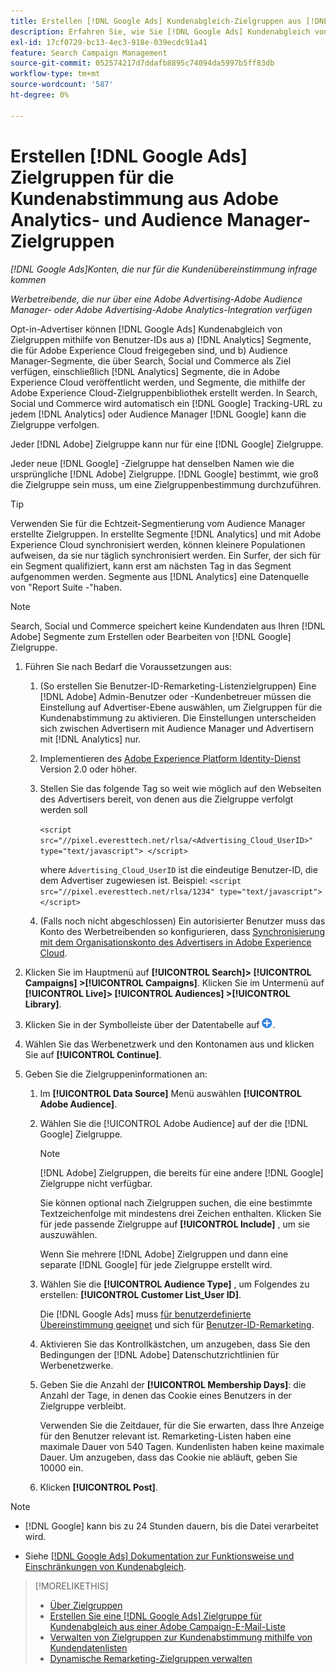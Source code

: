 ```yaml
---
title: Erstellen [!DNL Google Ads] Kundenabgleich-Zielgruppen aus [!DNL Adobe] Zielgruppen
description: Erfahren Sie, wie Sie [!DNL Google Ads] Kundenabgleich von Zielgruppen aus Ihrer bestehenden Adobe Analytics- und Audience Manager-Zielgruppe.
exl-id: 17cf0729-bc13-4ec3-918e-039ecdc91a41
feature: Search Campaign Management
source-git-commit: 052574217d7ddafb8895c74094da5997b5ff83db
workflow-type: tm+mt
source-wordcount: '587'
ht-degree: 0%

---
```


# Erstellen [!DNL Google Ads] Zielgruppen für die Kundenabstimmung aus Adobe Analytics- und Audience Manager-Zielgruppen

*[!DNL Google Ads]Konten, die nur für die Kundenübereinstimmung infrage kommen*

*Werbetreibende, die nur über eine Adobe Advertising-Adobe Audience Manager- oder Adobe Advertising-Adobe Analytics-Integration verfügen*

Opt-in-Advertiser können [!DNL Google Ads] Kundenabgleich von Zielgruppen mithilfe von Benutzer-IDs aus a) [!DNL Analytics] Segmente, die für Adobe Experience Cloud freigegeben sind, und b) Audience Manager-Segmente, die über Search, Social und Commerce als Ziel verfügen, einschließlich [!DNL Analytics] Segmente, die in Adobe Experience Cloud veröffentlicht werden, und Segmente, die mithilfe der Adobe Experience Cloud-Zielgruppenbibliothek erstellt werden. In Search, Social und Commerce wird automatisch ein [!DNL Google] Tracking-URL zu jedem [!DNL Analytics] oder Audience Manager [!DNL Google] kann die Zielgruppe verfolgen.

Jeder [!DNL Adobe] Zielgruppe kann nur für eine [!DNL Google] Zielgruppe.

Jeder neue [!DNL Google] -Zielgruppe hat denselben Namen wie die ursprüngliche [!DNL Adobe] Zielgruppe. [!DNL Google] bestimmt, wie groß die Zielgruppe sein muss, um eine Zielgruppenbestimmung durchzuführen.

>[!TIP]
>
>Verwenden Sie für die Echtzeit-Segmentierung vom Audience Manager erstellte Zielgruppen. In erstellte Segmente [!DNL Analytics] und mit Adobe Experience Cloud synchronisiert werden, können kleinere Populationen aufweisen, da sie nur täglich synchronisiert werden. Ein Surfer, der sich für ein Segment qualifiziert, kann erst am nächsten Tag in das Segment aufgenommen werden. Segmente aus [!DNL Analytics] eine Datenquelle von &quot;Report Suite -&quot;haben.

>[!NOTE]
>
>Search, Social und Commerce speichert keine Kundendaten aus Ihren [!DNL Adobe] Segmente zum Erstellen oder Bearbeiten von [!DNL Google] Zielgruppe.

1. Führen Sie nach Bedarf die Voraussetzungen aus:

   1. (So erstellen Sie Benutzer-ID-Remarketing-Listenzielgruppen) Eine [!DNL Adobe] Admin-Benutzer oder -Kundenbetreuer müssen die Einstellung auf Advertiser-Ebene auswählen, um Zielgruppen für die Kundenabstimmung zu aktivieren. Die Einstellungen unterscheiden sich zwischen Advertisern mit Audience Manager und Advertisern mit [!DNL Analytics] nur.

   1. Implementieren des [Adobe Experience Platform Identity-Dienst](https://experienceleague.adobe.com/docs/id-service/using/home.html) Version 2.0 oder höher.

   1. Stellen Sie das folgende Tag so weit wie möglich auf den Webseiten des Advertisers bereit, von denen aus die Zielgruppe verfolgt werden soll

      `<script src="//pixel.everesttech.net/rlsa/<Advertising_Cloud_UserID>" type="text/javascript"> </script>`

      where `Advertising_Cloud_UserID` ist die eindeutige Benutzer-ID, die dem Advertiser zugewiesen ist. Beispiel:  `<script src="//pixel.everesttech.net/rlsa/1234" type="text/javascript"> </script>`

   1. (Falls noch nicht abgeschlossen) Ein autorisierter Benutzer muss das Konto des Werbetreibenden so konfigurieren, dass [Synchronisierung mit dem Organisationskonto des Advertisers in Adobe Experience Cloud](/help/search-social-commerce/admin/sync-adobe-audiences.md).

1. Klicken Sie im Hauptmenü auf **[!UICONTROL Search]> [!UICONTROL Campaigns] >[!UICONTROL Campaigns]**. Klicken Sie im Untermenü auf **[!UICONTROL Live]> [!UICONTROL Audiences] >[!UICONTROL Library]**.

1. Klicken Sie in der Symbolleiste über der Datentabelle auf ![Erstellen](/help/search-social-commerce/assets/add.png "Erstellen").

1. Wählen Sie das Werbenetzwerk und den Kontonamen aus und klicken Sie auf **[!UICONTROL Continue]**.

1. Geben Sie die Zielgruppeninformationen an:

   1. Im **[!UICONTROL Data Source]** Menü auswählen **[!UICONTROL Adobe Audience]**.

   1. Wählen Sie die [!UICONTROL Adobe Audience] auf der die [!DNL Google] Zielgruppe.

      >[!NOTE]
      >
      >[!DNL Adobe] Zielgruppen, die bereits für eine andere [!DNL Google] Zielgruppe nicht verfügbar.

      Sie können optional nach Zielgruppen suchen, die eine bestimmte Textzeichenfolge mit mindestens drei Zeichen enthalten. Klicken Sie für jede passende Zielgruppe auf **[!UICONTROL Include]** , um sie auszuwählen.

      Wenn Sie mehrere [!DNL Adobe] Zielgruppen und dann eine separate [!DNL Google] für jede Zielgruppe erstellt wird.

   1. Wählen Sie die **[!UICONTROL Audience Type]** , um Folgendes zu erstellen: **[!UICONTROL Customer List_User ID]**.

      Die [!DNL Google Ads] muss [für benutzerdefinierte Übereinstimmung geeignet](https://support.google.com/adspolicy/answer/6299717) und sich für [Benutzer-ID-Remarketing](https://support.google.com/google-ads/answer/9199250).

   1. Aktivieren Sie das Kontrollkästchen, um anzugeben, dass Sie den Bedingungen der [!DNL Adobe] Datenschutzrichtlinien für Werbenetzwerke.

   1. Geben Sie die Anzahl der **[!UICONTROL Membership Days]**: die Anzahl der Tage, in denen das Cookie eines Benutzers in der Zielgruppe verbleibt.

      Verwenden Sie die Zeitdauer, für die Sie erwarten, dass Ihre Anzeige für den Benutzer relevant ist. Remarketing-Listen haben eine maximale Dauer von 540 Tagen. Kundenlisten haben keine maximale Dauer. Um anzugeben, dass das Cookie nie abläuft, geben Sie 10000 ein.

   1. Klicken **[!UICONTROL Post]**.

>[!NOTE]
>
>* [!DNL Google] kann bis zu 24 Stunden dauern, bis die Datei verarbeitet wird.
>
>* Siehe [[!DNL Google Ads] Dokumentation zur Funktionsweise und Einschränkungen von Kundenabgleich](https://support.google.com/displayvideo/answer/9539301).

>[!MORELIKETHIS]
>
>* [Über Zielgruppen](audience-about.md)
>* [Erstellen Sie eine [!DNL Google Ads] Zielgruppe für Kundenabgleich aus einer Adobe Campaign-E-Mail-Liste](google-audience-from-campaign-email-list.md)
>* [Verwalten von Zielgruppen zur Kundenabstimmung mithilfe von Kundendatenlisten](audience-from-customer-data-list.md)
>* [Dynamische Remarketing-Zielgruppen verwalten](audience-dynamic-remarketing-manage.md)
